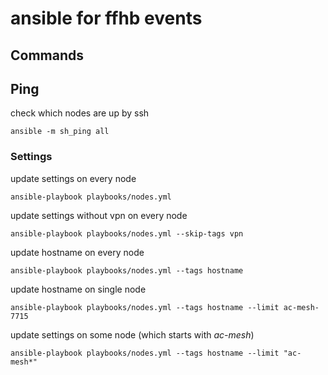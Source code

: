 # ansible for ffhb events

## Commands

## Ping
check which nodes are up by ssh
```
ansible -m sh_ping all
```

### Settings

update settings on every node
```
ansible-playbook playbooks/nodes.yml
```

update settings without vpn on every node
```
ansible-playbook playbooks/nodes.yml --skip-tags vpn
```

update hostname on every node
```
ansible-playbook playbooks/nodes.yml --tags hostname
```

update hostname on single node
```
ansible-playbook playbooks/nodes.yml --tags hostname --limit ac-mesh-7715
```

update settings on some node (which starts with _ac-mesh_)
```
ansible-playbook playbooks/nodes.yml --tags hostname --limit "ac-mesh*"
```

